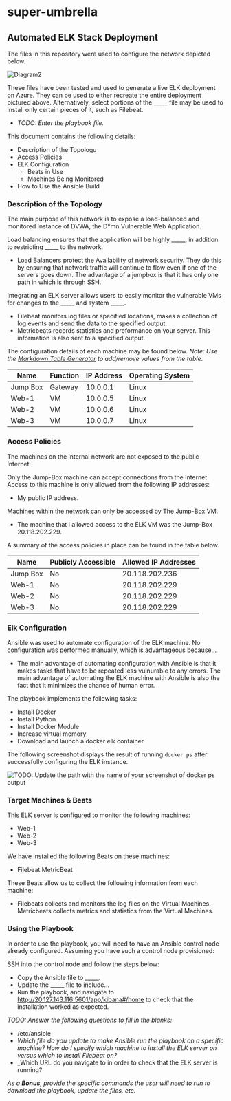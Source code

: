 # super-umbrella
## Automated ELK Stack Deployment

The files in this repository were used to configure the network depicted below.

![Diagram2](https://user-images.githubusercontent.com/90219947/147009106-6aec4e22-bd78-4c2c-83f6-b24c0179f049.PNG)


These files have been tested and used to generate a live ELK deployment on Azure. They can be used to either recreate the entire deployment pictured above. Alternatively, select portions of the _____ file may be used to install only certain pieces of it, such as Filebeat.

  - _TODO: Enter the playbook file._

This document contains the following details:
- Description of the Topologu
- Access Policies
- ELK Configuration
  - Beats in Use
  - Machines Being Monitored
- How to Use the Ansible Build


### Description of the Topology

The main purpose of this network is to expose a load-balanced and monitored instance of DVWA, the D*mn Vulnerable Web Application.

Load balancing ensures that the application will be highly _____, in addition to restricting _____ to the network.
- Load Balancers protect the Availability of network security. They do this by ensuring that network traffic will continue to flow even if one of the servers goes down. The advantage of a jumpbox is that it has only one path in which is through SSH.

Integrating an ELK server allows users to easily monitor the vulnerable VMs for changes to the _____ and system _____.
- Filebeat monitors log files or specified locations, makes a collection of log events and send the data to the specified output.
- Metricbeats records statistics and preformance on your server. This information is also sent to a specified output.

The configuration details of each machine may be found below.
_Note: Use the [Markdown Table Generator](http://www.tablesgenerator.com/markdown_tables) to add/remove values from the table_.

| Name     | Function | IP Address | Operating System |
|----------|----------|------------|------------------|
| Jump Box | Gateway  | 10.0.0.1   | Linux            |
| Web-1     |   VM       |     10.0.0.5       |          Linux        |
| Web-2    |     VM     |   10.0.0.6         |           Linux       |
|  Web-3    |    VM      |       10.0.0.7     |          Linux        |

### Access Policies

The machines on the internal network are not exposed to the public Internet. 

Only the Jump-Box machine can accept connections from the Internet. Access to this machine is only allowed from the following IP addresses:
- My public IP address.

Machines within the network can only be accessed by The Jump-Box VM.
- The machine that I allowed access to the ELK VM was the Jump-Box 20.118.202.229.

A summary of the access policies in place can be found in the table below.

| Name     | Publicly Accessible | Allowed IP Addresses |
|----------|---------------------|----------------------|
| Jump Box |        No              |20.118.202.236  |
|   Web-1        |       No              | 20.118.202.229                     |
|      Web-2                 | No|20.118.202.229
Web-3|            No         |     20.118.202.229                 

### Elk Configuration

Ansible was used to automate configuration of the ELK machine. No configuration was performed manually, which is advantageous because...
- The main advantage of automating configuration with Ansible is that it makes tasks that have to be repeated less vulnurable to any errors. The main advantage of automating the ELK machine with Ansible is also the fact that it minimizes the chance of human error.

The playbook implements the following tasks:
- Install Docker
- Install Python
- Install Docker Module
- Increase virtual memory
- Download and launch a docker elk container

The following screenshot displays the result of running `docker ps` after successfully configuring the ELK instance.

![TODO: Update the path with the name of your screenshot of docker ps output](Images/docker_ps_output.png)

### Target Machines & Beats
This ELK server is configured to monitor the following machines:
- Web-1
- Web-2
- Web-3

We have installed the following Beats on these machines:
- Filebeat
MetricBeat

These Beats allow us to collect the following information from each machine:
- Filebeats collects and monitors the log files on the Virtual Machines. Metricbeats collects metrics and statistics from the Virtual Machines. 

### Using the Playbook
In order to use the playbook, you will need to have an Ansible control node already configured. Assuming you have such a control node provisioned: 

SSH into the control node and follow the steps below:
- Copy the Ansible file to _____.
- Update the _____ file to include...
- Run the playbook, and navigate to http://20.127.143.116:5601/app/kibana#/home to check that the installation worked as expected.

_TODO: Answer the following questions to fill in the blanks:_
- /etc/ansible
- _Which file do you update to make Ansible run the playbook on a specific machine? How do I specify which machine to install the ELK server on versus which to install Filebeat on?_
- _Which URL do you navigate to in order to check that the ELK server is running?

_As a **Bonus**, provide the specific commands the user will need to run to download the playbook, update the files, etc._
